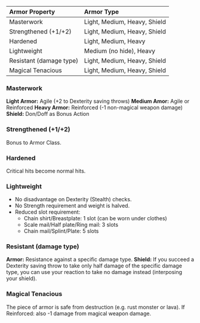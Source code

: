 
| Armor Property          | Armor Type                   |
| :---------------------- | :--------------------------- |
| Masterwork              | Light, Medium, Heavy, Shield |
| Strengthened (+1/+2)    | Light, Medium, Heavy, Shield |
| Hardened                | Light, Medium, Heavy         |
| Lightweight             | Medium (no hide), Heavy      |
| Resistant (damage type) | Light, Medium, Heavy, Shield |
| Magical Tenacious       | Light, Medium, Heavy, Shield |


### Masterwork

**Light Armor:** Agile (+2 to Dexterity saving throws)
**Medium Amor:** Agile or Reinforced
**Heavy Armor:** Reinforced (-1 non-magical weapon damage)
**Shield:** Don/Doff as Bonus Action



### Strengthened (+1/+2)
Bonus to Armor Class.


### Hardened
Critical hits become normal hits.


### Lightweight

- No disadvantage on Dexterity (Stealth) checks.
- No Strength requirement and weight is halved.
- Reduced slot requirement:
    - Chain shirt/Breastplate: 1 slot (can be worn under clothes)
    - Scale mail/Half plate/Ring mail: 3 slots
    - Chain mail/Splint/Plate: 5 slots


### Resistant (damage type)

**Armor:** Resistance against a specific damage type.
**Shield:** If you succeed a Dexterity saving throw to take only half damage of the specific damage type, you can use your reaction to take no damage instead (interposing your shield).


### Magical Tenacious
The piece of armor is safe from destruction (e.g. rust monster or lava).
If Reinforced: also -1 damage from magical weapon damage.
